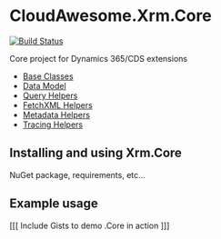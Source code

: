 # CloudAwesome.Xrm.Core

[![Build Status](https://dev.azure.com/cloud-awesome/CloudAwesome.Xrm/_apis/build/status/Cloud-Awesome.cds-core?branchName=master)](https://dev.azure.com/cloud-awesome/CloudAwesome.Xrm/_build/latest?definitionId=1&branchName=master)

Core project for Dynamics 365/CDS extensions

- [Base Classes](/documentation/BaseClasses.md)
- [Data Model](/documentation/DataModel.md)
- [Query Helpers](/documentation/QueryHelper.md)
- [FetchXML Helpers](/documentation/FetchXmlHelper.md)
- [Metadata Helpers](/documentation/MetadataHelper.md)
- [Tracing Helpers](/documentation/TracingHelper.md)

## Installing and using Xrm.Core

NuGet package, requirements, etc...

## Example usage

[[[ Include Gists to demo .Core in action ]]]
